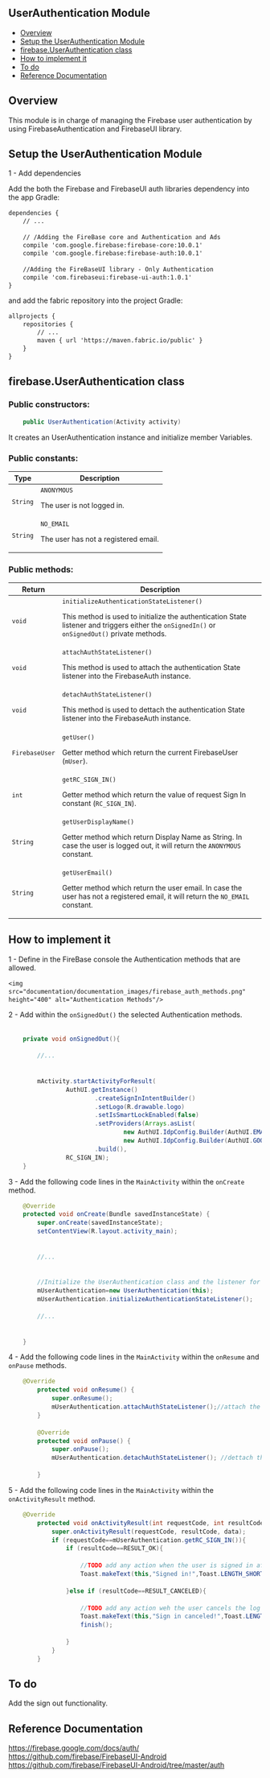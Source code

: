 UserAuthentication Module
-------------------------

* [Overview](#overview)
* [Setup the UserAuthentication Module](#setup-the-userauthentication-module)
* [firebase.UserAuthentication class](#firebaseuserauthentication-class)
* [How to implement it](#how-to-implement-it)
* [To do](#to-do)
* [Reference Documentation](#reference-documentation)




## Overview
This module is in charge of managing the Firebase user authentication by using FirebaseAuthentication and FirebaseUI library.


## Setup the UserAuthentication Module


1 - Add dependencies  

Add the both the Firebase and FirebaseUI auth libraries dependency into the app Gradle:

```
dependencies {
    // ...

    // /Adding the FireBase core and Authentication and Ads
    compile 'com.google.firebase:firebase-core:10.0.1'
    compile 'com.google.firebase:firebase-auth:10.0.1'

    //Adding the FireBaseUI library - Only Authentication
    compile 'com.firebaseui:firebase-ui-auth:1.0.1'
}
```

and add the fabric repository into the project Gradle:

```
allprojects {
    repositories {
        // ...
        maven { url 'https://maven.fabric.io/public' }
    }
}
```


## firebase.UserAuthentication class

### Public constructors:

```java
    public UserAuthentication(Activity activity)
```

It creates an UserAuthentication instance and initialize member Variables.


### Public constants:

Type     | Description
    --------------------- | ---------------------
    ```String``` | ```ANONYMOUS```<P>The user is not logged in.
    ```String``` | ```NO_EMAIL```<P>The user has not a registered email.

### Public methods:
Return     | Description
    --------------------- | ---------------------
    ```void``` | ```initializeAuthenticationStateListener()```<P>This method is used to initialize the authentication State listener and triggers either the ```onSignedIn()``` or ```onSignedOut()``` private methods.
    ```void``` | ```attachAuthStateListener()```<P>This method is used to attach the authentication State listener into the FirebaseAuth instance.
    ```void``` | ```detachAuthStateListener()```<P>This method is used to dettach the authentication State listener into the FirebaseAuth instance.
    ```FirebaseUser``` | ```getUser()```<P>Getter method which return the current FirebaseUser (```mUser```).
    ```int``` | ```getRC_SIGN_IN()```<P>Getter method which return the value of request Sign In constant (```RC_SIGN_IN```).
    ```String``` | ```getUserDisplayName()```<P>Getter method which return Display Name as String. In case the user is logged out, it will return the ```ANONYMOUS``` constant.
    ```String``` | ```getUserEmail()```<P>Getter method which return the user email. In case the user has not a registered email, it will return the ```NO_EMAIL``` constant.

## How to implement it

1 - Define in the FireBase console the Authentication methods that are allowed.

    <img src="documentation/documentation_images/firebase_auth_methods.png" height="400" alt="Authentication Methods"/>

2 - Add within the ```onSignedOut()``` the selected Authentication methods.

```java

    private void onSignedOut(){

        //...


        mActivity.startActivityForResult(
                AuthUI.getInstance()
                        .createSignInIntentBuilder()
                        .setLogo(R.drawable.logo)
                        .setIsSmartLockEnabled(false)
                        .setProviders(Arrays.asList(
                                new AuthUI.IdpConfig.Builder(AuthUI.EMAIL_PROVIDER).build(),
                                new AuthUI.IdpConfig.Builder(AuthUI.GOOGLE_PROVIDER).build()))
                        .build(),
                RC_SIGN_IN);
    }

```


3 - Add the following code lines in the ```MainActivity``` within the ```onCreate``` method.

```java
    @Override
    protected void onCreate(Bundle savedInstanceState) {
        super.onCreate(savedInstanceState);
        setContentView(R.layout.activity_main);


        //...


        //Initialize the UserAuthentication class and the listener for log in
        mUserAuthentication=new UserAuthentication(this);
        mUserAuthentication.initializeAuthenticationStateListener();

        //...


    }
```


4 - Add the following code lines in the ```MainActivity``` within the ```onResume``` and ```onPause``` methods.

```java
    @Override
        protected void onResume() {
            super.onResume();
            mUserAuthentication.attachAuthStateListener();//attach the Authorization StateListener
        }

        @Override
        protected void onPause() {
            super.onPause();
            mUserAuthentication.detachAuthStateListener(); //dettach the Authorization StateListener

        }
```


5 - Add the following code lines in the ```MainActivity``` within the ```onActivityResult``` method.

```java
    @Override
        protected void onActivityResult(int requestCode, int resultCode, Intent data) {
            super.onActivityResult(requestCode, resultCode, data);
            if (requestCode==mUserAuthentication.getRC_SIGN_IN()){
                if (resultCode==RESULT_OK){

                    //TODO add any action when the user is signed in after the loggin screen.
                    Toast.makeText(this,"Signed in!",Toast.LENGTH_SHORT).show();

                }else if (resultCode==RESULT_CANCELED){

                    //TODO add any action weh the user cancels the log in and end this block with finish();.
                    Toast.makeText(this,"Sign in canceled!",Toast.LENGTH_SHORT).show();
                    finish();

                }
            }
        }
```



## To do

Add the sign out functionality.




## Reference Documentation
https://firebase.google.com/docs/auth/
https://github.com/firebase/FirebaseUI-Android
https://github.com/firebase/FirebaseUI-Android/tree/master/auth
